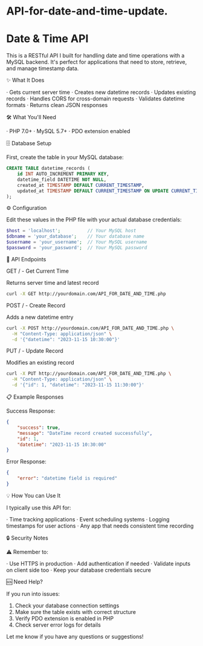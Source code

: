 # API-for-date-and-time-update.
# Date & Time API

This is a RESTful API I built for handling date and time operations with a MySQL backend. It's perfect for applications that need to store, retrieve, and manage timestamp data.

✨ What It Does

· Gets current server time
· Creates new datetime records
· Updates existing records
· Handles CORS for cross-domain requests
· Validates datetime formats
· Returns clean JSON responses

🛠️ What You'll Need

· PHP 7.0+
· MySQL 5.7+
· PDO extension enabled

🗄️ Database Setup

First, create the table in your MySQL database:

```sql
CREATE TABLE datetime_records (
    id INT AUTO_INCREMENT PRIMARY KEY,
    datetime_field DATETIME NOT NULL,
    created_at TIMESTAMP DEFAULT CURRENT_TIMESTAMP,
    updated_at TIMESTAMP DEFAULT CURRENT_TIMESTAMP ON UPDATE CURRENT_TIMESTAMP
);
```

⚙️ Configuration

Edit these values in the PHP file with your actual database credentials:

```php
$host = 'localhost';          // Your MySQL host
$dbname = 'your_database';    // Your database name
$username = 'your_username';  // Your MySQL username
$password = 'your_password';  // Your MySQL password
```

🚀 API Endpoints

GET / - Get Current Time

Returns server time and latest record

```bash
curl -X GET http://yourdomain.com/API_FOR_DATE_AND_TIME.php
```

POST / - Create Record

Adds a new datetime entry

```bash
curl -X POST http://yourdomain.com/API_FOR_DATE_AND_TIME.php \
  -H "Content-Type: application/json" \
  -d '{"datetime": "2023-11-15 10:30:00"}'
```

PUT / - Update Record

Modifies an existing record

```bash
curl -X PUT http://yourdomain.com/API_FOR_DATE_AND_TIME.php \
  -H "Content-Type: application/json" \
  -d '{"id": 1, "datetime": "2023-11-15 11:30:00"}'
```

📋 Example Responses

Success Response:

```json
{
    "success": true,
    "message": "DateTime record created successfully",
    "id": 1,
    "datetime": "2023-11-15 10:30:00"
}
```

Error Response:

```json
{
    "error": "datetime field is required"
}
```

💡 How You can Use It

I typically use this API for:

· Time tracking applications
· Event scheduling systems
· Logging timestamps for user actions
· Any app that needs consistent time recording

🔒 Security Notes

⚠️ Remember to:

· Use HTTPS in production
· Add authentication if needed
· Validate inputs on client side too
· Keep your database credentials secure

🆘 Need Help?

If you run into issues:

1. Check your database connection settings
2. Make sure the table exists with correct structure
3. Verify PDO extension is enabled in PHP
4. Check server error logs for details

Let me know if you have any questions or suggestions!
